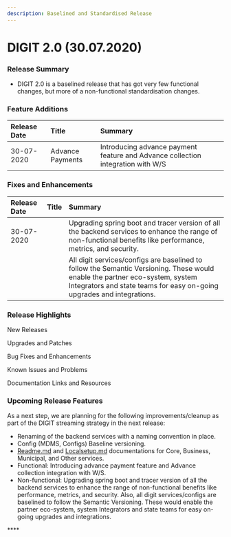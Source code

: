 ```yaml
---
description: Baselined and Standardised Release
---
```


# DIGIT 2.0 \(30.07.2020\)

### **Release Summary**

* DIGIT 2.0 is a baselined release that has got very few functional changes, but more of a non-functional standardisation changes.

### Feature Additions

| Release Date | Title | Summary |
| :--- | :--- | :--- |
| 30-07-2020 | Advance Payments | Introducing advance payment feature and Advance collection integration with W/S |

### Fixes and Enhancements

| Release Date  | Title | Summary |
| :--- | :--- | :--- |
| 30-07-2020 |  | Upgrading spring boot and tracer version of all the backend services to enhance the range of non-functional benefits like performance, metrics, and security. |
|  |  | All digit services/configs are baselined to follow the Semantic Versioning. These would enable the partner eco-system, system Integrators and state teams for easy on-going upgrades and integrations. |

### Release Highlights

New Releases

Upgrades and Patches

Bug Fixes and Enhancements

Known Issues and Problems

Documentation Links and Resources

### Upcoming Release Features

As a next step, we are planning for the following improvements/cleanup as part of the DIGIT streaming strategy in the next release:

* Renaming of the backend services with a naming convention in place.
* Config \(MDMS, Configs\) Baseline versioning.
* [Readme.md](http://readme.md/) and [Localsetup.md](http://localsetup.md/) documentations for Core, Business, Municipal, and Other services.
* Functional: Introducing advance payment feature and Advance collection integration with W/S.
* Non-functional: Upgrading spring boot and tracer version of all the backend services to enhance the range of non-functional benefits like performance, metrics, and security. Also, all digit services/configs are baselined to follow the Semantic Versioning. These would enable the partner eco-system, system Integrators and state teams for easy on-going upgrades and integrations.



\*\*\*\*

### 

